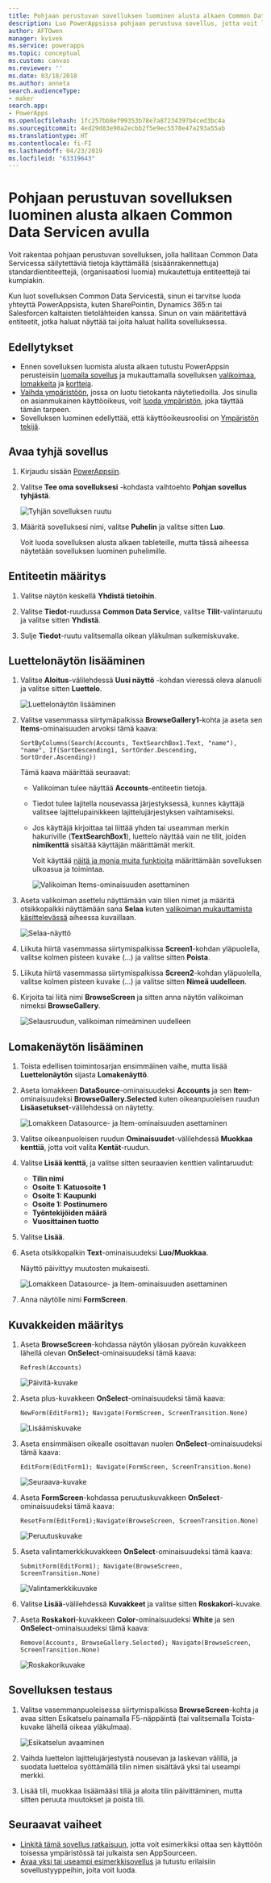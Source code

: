 ```yaml
---
title: Pohjaan perustuvan sovelluksen luominen alusta alkaen Common Data Servicen avulla | Microsoft Docs
description: Luo PowerAppsissa pohjaan perustuva sovellus, jotta voit lisätä, päivittää ja poistaa tietueita Common Data Servicessa.
author: AFTOwen
manager: kvivek
ms.service: powerapps
ms.topic: conceptual
ms.custom: canvas
ms.reviewer: ''
ms.date: 03/18/2018
ms.author: anneta
search.audienceType:
- maker
search.app:
- PowerApps
ms.openlocfilehash: 1fc257bb8ef99353b78e7a87234397b4ced3bc4a
ms.sourcegitcommit: 4ed29d83e90a2ecbb2f5e9ec5578e47a293a55ab
ms.translationtype: HT
ms.contentlocale: fi-FI
ms.lasthandoff: 04/23/2019
ms.locfileid: "63319643"
---
```

# <a name="create-a-canvas-app-from-scratch-using-common-data-service"></a>Pohjaan perustuvan sovelluksen luominen alusta alkaen Common Data Servicen avulla

Voit rakentaa pohjaan perustuvan sovelluksen, jolla hallitaan Common Data Servicessa säilytettäviä tietoja käyttämällä (sisäänrakennettuja) standardientiteettejä, (organisaatiosi luomia) mukautettuja entiteettejä tai kumpiakin.

Kun luot sovelluksen Common Data Servicestä, sinun ei tarvitse luoda yhteyttä PowerAppsista, kuten SharePointin, Dynamics 365:n tai Salesforcen kaltaisten tietolähteiden kanssa. Sinun on vain määritettävä entiteetit, jotka haluat näyttää tai joita haluat hallita sovelluksessa.

## <a name="prerequisites"></a>Edellytykset

- Ennen sovelluksen luomista alusta alkaen tutustu PowerAppsin perusteisiin [luomalla sovellus](data-platform-create-app.md) ja mukauttamalla sovelluksen [valikoimaa](customize-layout-sharepoint.md), [lomakkeita](customize-forms-sharepoint.md) ja [kortteja](customize-card.md).
- [Vaihda ympäristöön](working-with-environments.md), jossa on luotu tietokanta näytetiedoilla. Jos sinulla on asianmukainen käyttöoikeus, voit [luoda ympäristön](../../administrator/create-environment.md), joka täyttää tämän tarpeen.
- Sovelluksen luominen edellyttää, että käyttöoikeusroolisi on [Ympäristön tekijä](https://docs.microsoft.com/power-platform/admin/database-security#predefined-security-roles).

## <a name="open-a-blank-app"></a>Avaa tyhjä sovellus

1. Kirjaudu sisään [PowerAppsiin](http://web.powerapps.com?utm_source=padocs&utm_medium=linkinadoc&utm_campaign=referralsfromdoc).

1. Valitse **Tee oma sovelluksesi** -kohdasta vaihtoehto **Pohjan sovellus tyhjästä**.

    ![Tyhjän sovelluksen ruutu](./media/data-platform-create-app-scratch/blank-app.png)

1. Määritä sovelluksesi nimi, valitse **Puhelin** ja valitse sitten **Luo**.

    Voit luoda sovelluksen alusta alkaen tableteille, mutta tässä aiheessa näytetään sovelluksen luominen puhelimille.

## <a name="specify-an-entity"></a>Entiteetin määritys

1. Valitse näytön keskellä **Yhdistä tietoihin**.

1. Valitse **Tiedot**-ruudussa **Common Data Service**, valitse **Tilit**-valintaruutu ja valitse sitten **Yhdistä**.

1. Sulje **Tiedot**-ruutu valitsemalla oikean yläkulman sulkemiskuvake.

## <a name="add-a-list-screen"></a>Luettelonäytön lisääminen

1. Valitse **Aloitus**-välilehdessä **Uusi näyttö** -kohdan vieressä oleva alanuoli ja valitse sitten **Luettelo**.

    ![Luettelonäytön lisääminen](./media/data-platform-create-app-scratch/list-screen.png)

1. Valitse vasemmassa siirtymäpalkissa **BrowseGallery1**-kohta ja aseta sen **Items**-ominaisuuden arvoksi tämä kaava:

    `SortByColumns(Search(Accounts, TextSearchBox1.Text, "name"), "name", If(SortDescending1, SortOrder.Descending, SortOrder.Ascending))`

    Tämä kaava määrittää seuraavat:

   - Valikoiman tulee näyttää **Accounts**-entiteetin tietoja.
   - Tiedot tulee lajitella nousevassa järjestyksessä, kunnes käyttäjä valitsee lajittelupainikkeen lajittelujärjestyksen vaihtamiseksi.
   - Jos käyttäjä kirjoittaa tai liittää yhden tai useamman merkin hakuriville (**TextSearchBox1**), luettelo näyttää vain ne tilit, joiden **nimikenttä** sisältää käyttäjän määrittämät merkit.

     Voit käyttää [näitä ja monia muita funktioita](formula-reference.md) määrittämään sovelluksen ulkoasua ja toimintaa.

     ![Valikoiman Items-ominaisuuden asettaminen](./media/data-platform-create-app-scratch/gallery-items.png)

1. Aseta valikoiman asettelu näyttämään vain tilien nimet ja määritä otsikkopalkki näyttämään sana **Selaa** kuten [valikoiman mukauttamista käsittelevässä](customize-layout-sharepoint.md) aiheessa kuvaillaan.

    ![Selaa-näyttö](./media/data-platform-create-app-scratch/final-browse.png)

1. Liikuta hiirtä vasemmassa siirtymispalkissa **Screen1**-kohdan yläpuolella, valitse kolmen pisteen kuvake (...) ja valitse sitten **Poista**.

1. Liikuta hiirtä vasemmassa siirtymispalkissa **Screen2**-kohdan yläpuolella, valitse kolmen pisteen kuvake (...) ja valitse sitten **Nimeä uudelleen**.

1. Kirjoita tai liitä nimi **BrowseScreen** ja sitten anna näytön valikoiman nimeksi **BrowseGallery**.

    ![Selausruudun, valikoiman nimeäminen uudelleen](./media/data-platform-create-app-scratch/rename-browse.png)

## <a name="add-a-form-screen"></a>Lomakenäytön lisääminen

1. Toista edellisen toimintosarjan ensimmäinen vaihe, mutta lisää **Luettelonäytön** sijasta **Lomakenäyttö**.

1. Aseta lomakkeen **DataSource**-ominaisuudeksi **Accounts** ja sen **Item**-ominaisuudeksi **BrowseGallery.Selected** kuten oikeanpuoleisen ruudun **Lisäasetukset**-välilehdessä on näytetty.

    ![Lomakkeen Datasource- ja Item-ominaisuuden asettaminen](./media/data-platform-create-app-scratch/form-datasource.png)

1. Valitse oikeanpuoleisen ruudun **Ominaisuudet**-välilehdessä **Muokkaa kenttiä**, jotta voit valita **Kentät**-ruudun.

1. Valitse **Lisää kenttä**, ja valitse sitten seuraavien kenttien valintaruudut:

    - **Tilin nimi**
    - **Osoite 1: Katuosoite 1**
    - **Osoite 1: Kaupunki**
    - **Osoite 1: Postinumero**
    - **Työntekijöiden määrä**
    - **Vuosittainen tuotto**

1. Valitse **Lisää**.

1. Aseta otsikkopalkin **Text**-ominaisuudeksi **Luo/Muokkaa**.

    Näyttö päivittyy muutosten mukaisesti.

    ![Lomakkeen Datasource- ja Item-ominaisuuden asettaminen](./media/data-platform-create-app-scratch/field-list.png)

1. Anna näytölle nimi **FormScreen**.

## <a name="configure-icons"></a>Kuvakkeiden määritys

1. Aseta **BrowseScreen**-kohdassa näytön yläosan pyöreän kuvakkeen lähellä olevan **OnSelect**-ominaisuudeksi tämä kaava:

    `Refresh(Accounts)`

    ![Päivitä-kuvake](./media/data-platform-create-app-scratch/refresh-icon.png)

1. Aseta plus-kuvakkeen **OnSelect**-ominaisuudeksi tämä kaava:

    `NewForm(EditForm1); Navigate(FormScreen, ScreenTransition.None)`

    ![Lisäämiskuvake](./media/data-platform-create-app-scratch/plus-icon.png)

1. Aseta ensimmäisen oikealle osoittavan nuolen **OnSelect**-ominaisuudeksi tämä kaava:

    `EditForm(EditForm1); Navigate(FormScreen, ScreenTransition.None)`

    ![Seuraava-kuvake](./media/data-platform-create-app-scratch/next-icon.png)

1. Aseta **FormScreen**-kohdassa peruutuskuvakkeen **OnSelect**-ominaisuudeksi tämä kaava:

    `ResetForm(EditForm1);Navigate(BrowseScreen, ScreenTransition.None)`

    ![Peruutuskuvake](./media/data-platform-create-app-scratch/cancel-icon.png)

1. Aseta valintamerkkikuvakkeen **OnSelect**-ominaisuudeksi tämä kaava:

    `SubmitForm(EditForm1); Navigate(BrowseScreen, ScreenTransition.None)`

    ![Valintamerkkikuvake](./media/data-platform-create-app-scratch/checkmark-icon.png)

1. Valitse **Lisää**-välilehdessä **Kuvakkeet** ja valitse sitten **Roskakori**-kuvake.

1. Aseta **Roskakori**-kuvakkeen **Color**-ominaisuudeksi **White** ja sen **OnSelect**-ominaisuudeksi tämä kaava:

    `Remove(Accounts, BrowseGallery.Selected); Navigate(BrowseScreen, ScreenTransition.None)`

    ![Roskakorikuvake](./media/data-platform-create-app-scratch/trash-icon.png)

## <a name="test-the-app"></a>Sovelluksen testaus

1. Valitse vasemmanpuoleisessa siirtymispalkissa **BrowseScreen**-kohta ja avaa sitten Esikatselu painamalla F5-näppäintä (tai valitsemalla Toista-kuvake lähellä oikeaa yläkulmaa).

    ![Esikatselun avaaminen](./media/data-platform-create-app-scratch/open-preview.png)

1. Vaihda luettelon lajittelujärjestystä nousevan ja laskevan välillä, ja suodata luetteloa syöttämällä tilin nimen sisältävä yksi tai useampi merkki.

1. Lisää tili, muokkaa lisäämääsi tiliä ja aloita tilin päivittäminen, mutta sitten peruuta muutokset ja poista tili.

## <a name="next-steps"></a>Seuraavat vaiheet

- [Linkitä tämä sovellus ratkaisuun](add-app-solution.md), jotta voit esimerkiksi ottaa sen käyttöön toisessa ympäristössä tai julkaista sen AppSourceen.
- [Avaa yksi tai useampi esimerkkisovellus](open-and-run-a-sample-app.md) ja tutustu erilaisiin sovellustyyppeihin, joita voit luoda.
